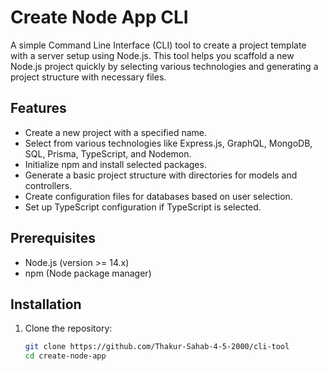 # Create Node App CLI

A simple Command Line Interface (CLI) tool to create a project template with a server setup using Node.js. This tool helps you scaffold a new Node.js project quickly by selecting various technologies and generating a project structure with necessary files.

## Features

- Create a new project with a specified name.
- Select from various technologies like Express.js, GraphQL, MongoDB, SQL, Prisma, TypeScript, and Nodemon.
- Initialize npm and install selected packages.
- Generate a basic project structure with directories for models and controllers.
- Create configuration files for databases based on user selection.
- Set up TypeScript configuration if TypeScript is selected.

## Prerequisites

- Node.js (version >= 14.x)
- npm (Node package manager)

## Installation

1. Clone the repository:

   ```bash
   git clone https://github.com/Thakur-Sahab-4-5-2000/cli-tool
   cd create-node-app
